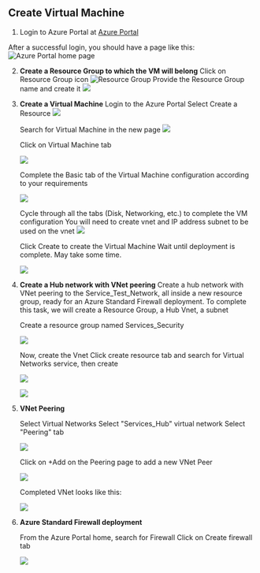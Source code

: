 ## Create Virtual Machine ##

1. Login to Azure Portal at [Azure Portal](www.portal.azure.com)

After a successful login, you should have a page like this:
![Azure Portal home page](azure_portal_homepage.png)

2. **Create a Resource Group to which the VM will belong**
   Click on Resource Group icon
   ![Resource Group](resource_group.png)
   Provide the Resource Group name and create it
   ![](create-resourcegroup.png)

3. **Create a Virtual Machine**
   Login to the Azure Portal
   Select Create a Resource
   ![](create-resource.png)

   Search for Virtual Machine in the new page
   ![](search_vm.png)

   Click on Virtual Machine tab

   ![](search_result1.png)

   Complete the Basic tab of the Virtual Machine configuration according to your requirements

   ![](vm_basic_config.png)

   Cycle through all the tabs (Disk, Networking, etc.) to complete the VM configuration
   You will need to create vnet and IP address subnet to be used on the vnet
   ![](vnet_ipaddress.png)
   
   Click Create to create the Virtual Machine
   Wait until deployment is complete. May take some time.

   ![](vm_dep_complete.png)

4. **Create a Hub network with VNet peering**
   Create a hub network with VNet peering to the Service_Test_Network, all inside a new resource group, ready for an Azure Standard Firewall deployment.
   To complete this task, we will create a Resource Group, a Hub Vnet, a subnet

   Create a resource group named Services_Security

   ![](resource_grp2.png)

   Now, create the Vnet
   Click create resource tab and search for Virtual Networks service, then create
   
   ![](virt_netw.png)

   ![](virt_netwip.png)


5. **VNet Peering**

   Select Virtual Networks
   Select "Services_Hub" virtual network
   Select "Peering" tab

   ![](vnet_peering.png)

   Click on +Add on the Peering page to add a new VNet Peer

   ![](vnet_peering_config.png)

   Completed VNet looks like this:

   ![](peering_completed.png)

6. **Azure Standard Firewall deployment**

   From the Azure Portal home, search for Firewall
   Click on Create firewall tab

   ![](create_firewall.png)
   

   
   
   

   
   
